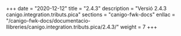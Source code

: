+++
date        = "2020-12-12"
title       = "2.4.3"
description = "Versió 2.4.3 canigo.integration.tributs.pica"
sections    = "canigo-fwk-docs"
enllac		= "/canigo-fwk-docs/documentacio-llibreries/canigo.integration.tributs.pica/2.4.3/"
weight		= 7
+++
